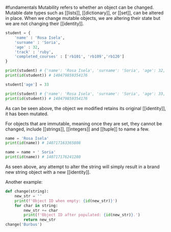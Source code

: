 #fundamentals 
Mutability refers to whether an object can be changed. 
Mutable date types such as [[lists]], [[dictionary]], or [[set]], can be altered in place.
When we change mutable objects, we are altering their state but we are not changing their [[identity]].

```python
student = {
	'name' : 'Rosa Isela',
	'surname' : 'Soria',
	'age' : 32,
	'track' : 'ruby',
	'completed_courses' : ['rb101', 'rb109','rb120']
}

print(student) # {'name': 'Rosa Isela', 'surname': 'Soria', 'age': 32, 'track': 'ruby', 'completed_courses': ['rb101', 'rb109', 'rb120']}
print(id(student)) # 140479859354176

student['age'] = 33

print(student) # {'name': 'Rosa Isela', 'surname': 'Soria', 'age': 33, 'track': 'ruby', 'completed_courses': ['rb101', 'rb109', 'rb120']}
print(id(student)) # 140479859354176
```
As can be seen above, the object we modified retains its original [[identity]], it has been mutated.

For objects that are immutable, meaning once they are set, they cannot be changed, include [[strings]], [[integers]] and [[tuple]] to name a few. 

```python
name = 'Rosa Isela'
print(id(name)) # 140717163365808

name = name + ' Soria' 
print(id(name)) # 140717176241280
```
As seen above, any attempt to alter the string will simply result in a brand new string object with a new [[identity]].

Another example:
```python
def change(string):
    new_str = ''
    print(f'Object ID when empty: {id(new_str)}')
    for char in string:
        new_str += char
        print(f'Object ID after populated: {id(new_str)}.')
        return new_str
change('Burbus')
```

